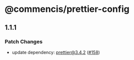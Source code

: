 # @commencis/prettier-config

## 1.1.1

### Patch Changes

- update dependency: prettier@3.4.2 ([#158](https://github.com/Commencis/js-toolkit/pull/158))

